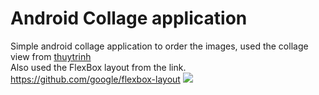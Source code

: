# Android Collage application 
Simple android collage application to order the images, used the collage view from <a href="https://github.com/thuytrinh/android-collage-views"> thuytrinh</a>
<br>Also used the FlexBox layout from the link.
https://github.com/google/flexbox-layout
![](name-of-giphy.gif)
